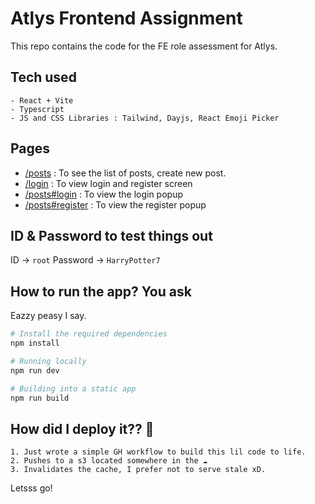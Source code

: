 # Atlys Frontend Assignment
This repo contains the code for the FE role assessment for Atlys.


## Tech used
    - React + Vite
    - Typescript 
    - JS and CSS Libraries : Tailwind, Dayjs, React Emoji Picker

## Pages
 - [/posts](https://atlys.piyusharyan.xyz/posts) : To see the list of posts, create new post.
 - [/login](https://atlys.piyusharyan.xyz/login) : To view login and register screen
 - [/posts#login](https://atlys.piyusharyan.xyz/posts#login) : To view the login popup 
 - [/posts#register](https://atlys.piyusharyan.xyz/posts#register) : To view the register popup 


## ID & Password to test things out 
ID ->  `root` 
Password -> `HarryPotter7`
  
## How to run the app? You ask
Eazzy peasy I say.
    
```bash
# Install the required dependencies 
npm install

# Running locally 
npm run dev

# Building into a static app 
npm run build 
```
## How did I deploy it?? 🧐
    1. Just wrote a simple GH workflow to build this lil code to life. 
    2. Pushes to a s3 located somewhere in the ☁️
    3. Invalidates the cache, I prefer not to serve stale xD.


Letsss go!
